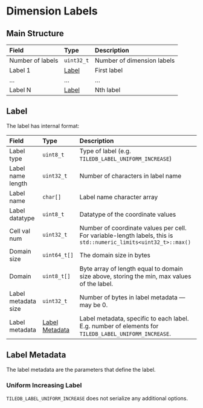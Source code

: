 # Dimension Labels

## Main Structure

| **Field** | **Type** | **Description** |
| :--- | :--- | :--- |
| Number of labels | `uint32_t` | Number of dimension labels |
| Label 1 | [Label](#label) | First label |
| …  | … | … |
| Label N | [Label](#label) | Nth label |

## Label

The label has internal format:

| **Field** | **Type** | **Description** |
| :--- | :--- | :--- |
| Label type | `uint8_t` | Type of label \(e.g. `TILEDB_LABEL_UNIFORM_INCREASE`\) |
| Label name length | `uint32_t` | Number of characters in label name |
| Label name | `char[]` | Label name character array |
| Label datatype | `uint8_t` | Datatype of the coordinate values |
| Cell val num | `uint32_t` | Number of coordinate values per cell. For variable-length labels, this is `std::numeric_limits<uint32_t>::max()` |
| Domain size | `uint64_t[]` | The domain size in bytes |
| Domain | `uint8_t[]` | Byte array of length equal to domain size above, storing the min, max values of the label. |
| Label metadata size | `uint32_t` | Number of bytes in label metadata — may be 0. |
| Label metadata | [Label Metadata](#label-metadata) | Label metadata, specific to each label. E.g. number of elements for `TILEDB_LABEL_UNIFORM_INCREASE`. |

## Label Metadata

The label metadata are the parameters that define the label.

### Uniform Increasing Label

`TILEDB_LABEL_UNIFORM_INCREASE` does not serialize any additional options.